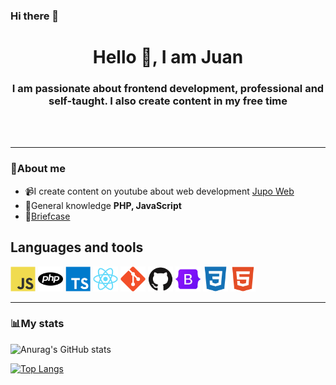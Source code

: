 ### Hi there 👋

<!--
**porras20/porras20** is a ✨ _special_ ✨ repository because its `README.md` (this file) appears on your GitHub profile.

Here are some ideas to get you started:

- 🔭 I’m currently working on ...
- 🌱 I’m currently learning ...
- 👯 I’m looking to collaborate on ...
- 🤔 I’m looking for help with ...
- 💬 Ask me about ...
- 📫 How to reach me: ...
- 😄 Pronouns: ...
- ⚡ Fun fact: ...
-->
<div id="header" align="center">
    <h1>Hello 👋, I am Juan</h1>
    <h3 align="center">I am passionate about frontend development, professional and self-taught. I also create content in my free time
    </h3>
</div>

<div id="badges" align="center">
    <a href="https://www.youtube.com/channel/UCcjZopI_Z7ZSl8molQOZbUA">
        <img src="https://img.shields.io/youtube/channel/subscribers/UCcjZopI_Z7ZSl8molQOZbUA?label=Channel&style=social" alt="">
    </a>
</div>

<div align="center">
    <img src="https://media.giphy.com/media/SSM6HdOicCahnOZ5hM/giphy.gif" alt="">
</div>

---
### 🤵About me
- 📹I create content on youtube about web development [Jupo Web](https://www.youtube.com/channel/UCcjZopI_Z7ZSl8molQOZbUA)
- 📗General knowledge **PHP, JavaScript**
- 💼[Briefcase](https://portafoliojuanjose.netlify.app/)

<div align="left">
    <h2>Languages ​​and tools</h2>
    <div>
        <img src="https://github.com/devicons/devicon/blob/master/icons/javascript/javascript-original.svg" alt="" width="40" height="40">
        <img src="https://github.com/devicons/devicon/blob/master/icons/php/php-plain.svg" alt="" width="40" height="40">
        <img src="https://github.com/devicons/devicon/blob/master/icons/typescript/typescript-plain.svg" alt="" width="40" height="40">
        <img src="https://github.com/devicons/devicon/blob/master/icons/react/react-original.svg" alt="" width="40" height="40">
        <img src="https://github.com/devicons/devicon/blob/master/icons/git/git-original.svg" alt="" width="40" height="40">
        <img src="https://github.com/devicons/devicon/blob/master/icons/github/github-original.svg" alt="" width="40" height="40">
        <img src="https://github.com/devicons/devicon/blob/master/icons/bootstrap/bootstrap-original.svg" alt="" width="40" height="40">
        <img src="https://github.com/devicons/devicon/blob/master/icons/css3/css3-plain.svg" alt="" width="40" height="40">
        <img src="https://github.com/devicons/devicon/blob/master/icons/html5/html5-plain.svg" alt="" width="40" height="40">
    </div>
</div>

---
### 📊My stats

![Anurag's GitHub stats](https://github-readme-stats.vercel.app/api?username=porras20&show_icons=true&theme=tokyonight)

[![Top Langs](https://github-readme-stats.vercel.app/api/top-langs/?username=porras20&layout=compact)](https://github.com/anuraghazra/github-readme-stats)


